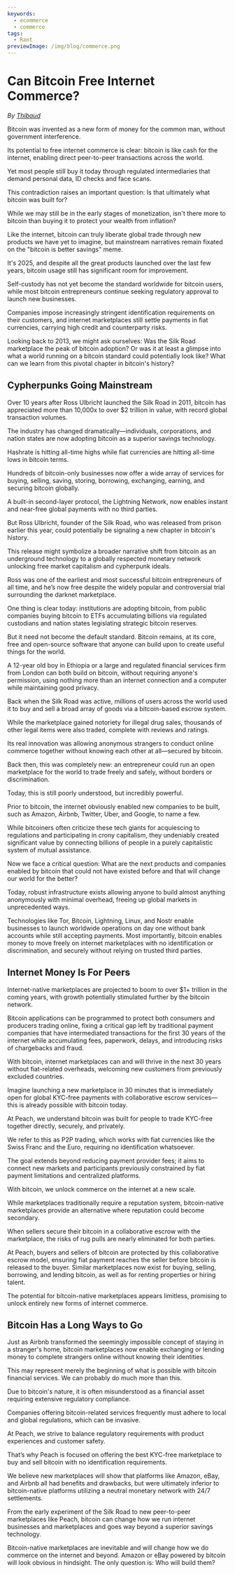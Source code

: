 ```yaml
---
keywords:
  - ecommerce
  - commerce
tags:
  - Rant
previewImage: /img/blog/commerce.png
---
```

# Can Bitcoin Free Internet Commerce?

*By [Thibaud](https://x.com/thibm_)*

Bitcoin was invented as a new form of money for the common man, without government interference.

Its potential to free internet commerce is clear: bitcoin is like cash for the internet, enabling direct peer-to-peer transactions across the world.

Yet most people still buy it today through regulated intermediaries that demand personal data, ID checks and face scans.

This contradiction raises an important question: Is that ultimately what bitcoin was built for?

While we may still be in the early stages of monetization, isn't there more to bitcoin than buying it to protect your wealth from inflation?

Like the internet, bitcoin can truly liberate global trade through new products we have yet to imagine, but mainstream narratives remain fixated on the "bitcoin is better savings" meme.

It's 2025, and despite all the great products launched over the last few years, bitcoin usage still has significant room for improvement.

Self-custody has not yet become the standard worldwide for bitcoin users, while most bitcoin entrepreneurs continue seeking regulatory approval to launch new businesses.

Companies impose increasingly stringent identification requirements on their customers, and internet marketplaces still settle payments in fiat currencies, carrying high credit and counterparty risks.

Looking back to 2013, we might ask ourselves: Was the Silk Road marketplace the peak of bitcoin adoption? Or was it at least a glimpse into what a world running on a bitcoin standard could potentially look like? What can we learn from this pivotal chapter in bitcoin's history?

## Cypherpunks Going Mainstream

Over 10 years after Ross Ulbricht launched the Silk Road in 2011, bitcoin has appreciated more than 10,000x to over $2 trillion in value, with record global transaction volumes.

The industry has changed dramatically—individuals, corporations, and nation states are now adopting bitcoin as a superior savings technology.

Hashrate is hitting all-time highs while fiat currencies are hitting all-time lows in bitcoin terms.

Hundreds of bitcoin-only businesses now offer a wide array of services for buying, selling, saving, storing, borrowing, exchanging, earning, and securing bitcoin globally.

A built-in second-layer protocol, the Lightning Network, now enables instant and near-free global payments with no third parties.

But Ross Ulbricht, founder of the Silk Road, who was released from prison earlier this year, could potentially be signaling a new chapter in bitcoin's history.

This release might symbolize a broader narrative shift from bitcoin as an underground technology to a globally respected monetary network unlocking free market capitalism and cypherpunk ideals.

Ross was one of the earliest and most successful bitcoin entrepreneurs of all time, and he’s now free despite the widely popular and controversial trial surrounding the darknet marketplace.

One thing is clear today: institutions are adopting bitcoin, from public companies buying bitcoin to ETFs accumulating billions via regulated custodians and nation states legislating strategic bitcoin reserves.

But it need not become the default standard. Bitcoin remains, at its core, free and open-source software that anyone can build upon to create useful things for the world.

A 12-year old boy in Ethiopia or a large and regulated financial services firm from London can both build on bitcoin, without requiring anyone's permission, using nothing more than an internet connection and a computer while maintaining good privacy.

Back when the Silk Road was active, millions of users across the world used it to buy and sell a broad array of goods via a bitcoin-based escrow system.

While the marketplace gained notoriety for illegal drug sales, thousands of other legal items were also traded, complete with reviews and ratings. 

Its real innovation was allowing anonymous strangers to conduct online commerce together without knowing each other at all—secured by bitcoin.

Back then, this was completely new: an entrepreneur could run an open marketplace for the world to trade freely and safely, without borders or discrimination.

Today, this is still poorly understood, but incredibly powerful.

Prior to bitcoin, the internet obviously enabled new companies to be built, such as Amazon, Airbnb, Twitter, Uber, and Google, to name a few.

While bitcoiners often criticize these tech giants for acquiescing to regulations and participating in crony capitalism, they undeniably created significant value by connecting billions of people in a purely capitalistic system of mutual assistance.

Now we face a critical question: What are the next products and companies enabled by bitcoin that could not have existed before and that will change our world for the better?

Today, robust infrastructure exists allowing anyone to build almost anything anonymously with minimal overhead, freeing up global markets in unprecedented ways.

Technologies like Tor, Bitcoin, Lightning, Linux, and Nostr enable businesses to launch worldwide operations on day one without bank accounts while still accepting payments. Most importantly, bitcoin enables money to move freely on internet marketplaces with no identification or discrimination, and securely without relying on trusted third parties.

## Internet Money Is For Peers

Internet-native marketplaces are projected to boom to over $1+ trillion in the coming years, with growth potentially stimulated further by the bitcoin network.

Bitcoin applications can be programmed to protect both consumers and producers trading online, fixing a critical gap left by traditional payment companies that have intermediated transactions for the first 30 years of the internet while accumulating fees, paperwork, delays, and introducing risks of chargebacks and fraud.

With bitcoin, internet marketplaces can and will thrive in the next 30 years without fiat-related overheads, welcoming new customers from previously excluded countries.

Imagine launching a new marketplace in 30 minutes that is immediately open for global KYC-free payments with collaborative escrow services—this is already possible with bitcoin today.

At Peach, we understand bitcoin was built for people to trade KYC-free together directly, securely, and privately.

We refer to this as P2P trading, which works with fiat currencies like the Swiss Franc and the Euro, requiring no identification whatsoever.

The goal extends beyond reducing payment provider fees; it aims to connect new markets and participants previously constrained by fiat payment limitations and centralized platforms.

With bitcoin, we unlock commerce on the internet at a new scale.

While marketplaces traditionally require a reputation system, bitcoin-native marketplaces provide an alternative where reputation could become secondary.

When sellers secure their bitcoin in a collaborative escrow with the marketplace, the risks of rug pulls are nearly eliminated for both parties.

At Peach, buyers and sellers of bitcoin are protected by this collaborative escrow model, ensuring fiat payment reaches the seller before bitcoin is released to the buyer. Similar marketplaces now exist for buying, selling, borrowing, and lending bitcoin, as well as for renting properties or hiring talent.

The potential for bitcoin-native marketplaces appears limitless, promising to unlock entirely new forms of internet commerce.

## Bitcoin Has a Long Ways to Go

Just as Airbnb transformed the seemingly impossible concept of staying in a stranger's home, bitcoin marketplaces now enable exchanging or lending money to complete strangers online without knowing their identities.

This may represent merely the beginning of what is possible with bitcoin financial services. We can probably do much more than this.

Due to bitcoin's nature, it is often misunderstood as a financial asset requiring extensive regulatory compliance.

Companies offering bitcoin-related services frequently must adhere to local and global regulations, which can be invasive.

At Peach, we strive to balance regulatory requirements with product experiences and customer safety.

That’s why Peach is focused on offering the best KYC-free marketplace to buy and sell bitcoin with no identification requirements.

We believe new marketplaces will show that platforms like Amazon, eBay, and Airbnb all had benefits and drawbacks, but were ultimately inferior to bitcoin-native platforms utilizing a neutral monetary network with 24/7 settlements.

From the early experiment of the Silk Road to new peer-to-peer marketplaces like Peach, bitcoin can change how we run internet businesses and marketplaces and goes way beyond a superior savings technology.

Bitcoin-native marketplaces are inevitable and will change how we do commerce on the internet and beyond. Amazon or eBay powered by bitcoin will look obvious in hindsight. The only question is: Who will build them?
